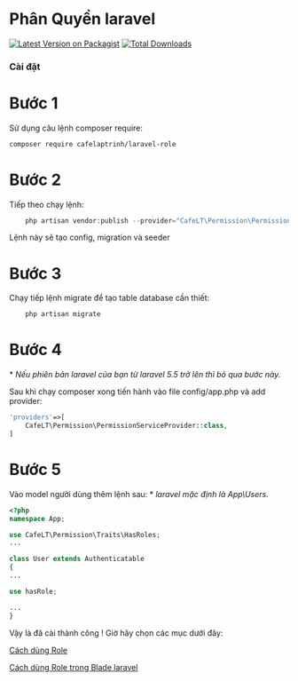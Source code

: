 # Phân Quyền laravel


[![Latest Version on Packagist](https://img.shields.io/packagist/v/cafelaptrinh/laravel-role.svg?style=flat-square)](https://packagist.org/packages/cafelaptrinh/laravel-role)
[![Total Downloads](https://img.shields.io/packagist/dt/cafelaptrinh/laravel-role.svg?style=flat-square)](https://packagist.org/packages/cafelaptrinh/laravel-role)

### Cài đặt

# Bước 1
Sử dụng câu lệnh composer require:

```bash
composer require cafelaptrinh/laravel-role
```


# Bước 2
Tiếp theo chạy lệnh:
``` php
    php artisan vendor:publish --provider="CafeLT\Permission\PermissionServiceProvider"
```
Lệnh này sẽ tạo config, migration và seeder

# Bước 3
Chạy tiếp lệnh migrate để tạo table database cần thiết:
```php
    php artisan migrate
```


# Bước 4
\* *Nếu phiên bản laravel của bạn từ laravel 5.5 trở lên thì bỏ qua bước này.*

Sau khi chạy composer xong tiến hành vào file config/app.php và add provider:

```php
'providers'=>[
    CafeLT\Permission\PermissionServiceProvider::class,
]
```

# Bước 5
Vào model người dùng thêm lệnh sau:
 \* *laravel mặc định là App\Users.*
```php
<?php
namespace App;

use CafeLT\Permission\Traits\HasRoles;
...

class User extends Authenticatable
{
...

use hasRole;

...
}

```


Vậy là đã cài thành công ! Giờ hãy chọn các mục dưới đây:

[Cách dùng Role](https://github.com/cafelaptrinh/laravel-role/blob/master/docs/use-role.md)

[Cách dùng Role trong Blade laravel](https://github.com/cafelaptrinh/laravel-role/blob/master/docs/role-blade.md)
